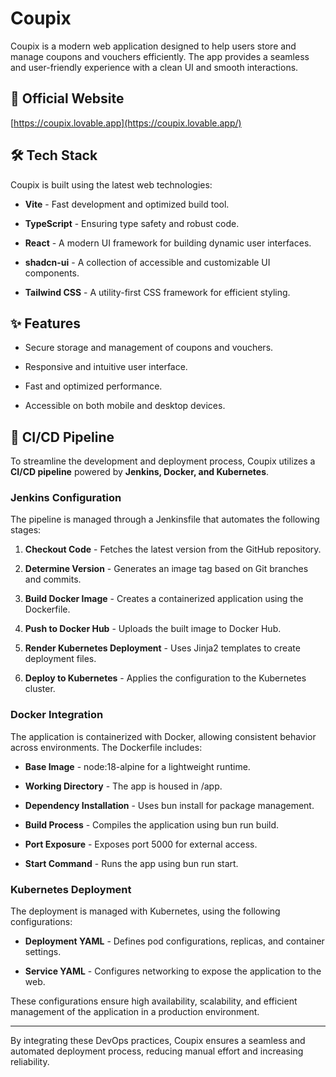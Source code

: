Coupix
======

Coupix is a modern web application designed to help users store and manage coupons and vouchers efficiently. The app provides a seamless and user-friendly experience with a clean UI and smooth interactions.

🚀 Official Website
-------------------

[https://coupix.lovable.app](https://coupix.lovable.app/)

🛠️ Tech Stack
--------------

Coupix is built using the latest web technologies:

*   **Vite** - Fast development and optimized build tool.
    
*   **TypeScript** - Ensuring type safety and robust code.
    
*   **React** - A modern UI framework for building dynamic user interfaces.
    
*   **shadcn-ui** - A collection of accessible and customizable UI components.
    
*   **Tailwind CSS** - A utility-first CSS framework for efficient styling.
    

✨ Features
----------

*   Secure storage and management of coupons and vouchers.
    
*   Responsive and intuitive user interface.
    
*   Fast and optimized performance.
    
*   Accessible on both mobile and desktop devices.
    

🚀 CI/CD Pipeline
----------

To streamline the development and deployment process, Coupix utilizes a **CI/CD pipeline** powered by **Jenkins, Docker, and Kubernetes**.

### **Jenkins Configuration**

The pipeline is managed through a Jenkinsfile that automates the following stages:

1.  **Checkout Code** - Fetches the latest version from the GitHub repository.
    
2.  **Determine Version** - Generates an image tag based on Git branches and commits.
    
3.  **Build Docker Image** - Creates a containerized application using the Dockerfile.
    
4.  **Push to Docker Hub** - Uploads the built image to Docker Hub.
    
5.  **Render Kubernetes Deployment** - Uses Jinja2 templates to create deployment files.
    
6.  **Deploy to Kubernetes** - Applies the configuration to the Kubernetes cluster.
    

### **Docker Integration**

The application is containerized with Docker, allowing consistent behavior across environments. The Dockerfile includes:

*   **Base Image** - node:18-alpine for a lightweight runtime.
    
*   **Working Directory** - The app is housed in /app.
    
*   **Dependency Installation** - Uses bun install for package management.
    
*   **Build Process** - Compiles the application using bun run build.
    
*   **Port Exposure** - Exposes port 5000 for external access.
    
*   **Start Command** - Runs the app using bun run start.
    

### **Kubernetes Deployment**

The deployment is managed with Kubernetes, using the following configurations:

*   **Deployment YAML** - Defines pod configurations, replicas, and container settings.
    
*   **Service YAML** - Configures networking to expose the application to the web.
    

These configurations ensure high availability, scalability, and efficient management of the application in a production environment.

----------
By integrating these DevOps practices, Coupix ensures a seamless and automated deployment process, reducing manual effort and increasing reliability.